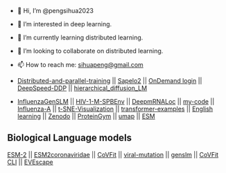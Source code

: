- 👋 Hi, I’m @pengsihua2023
- 👀 I’m interested in deep learning.
- 🌱 I’m currently learning distributed learning.
- 💞️ I’m looking to collaborate on distributed learning.
- 📫 How to reach me: sihuapeng@gmail.com

  


- [Distributed-and-parallel-training](https://github.com/pengsihua2023/Distributed-training/tree/main)  ||   [Sapelo2](https://github.com/pengsihua2023/SAPelo2) ||   [OnDemand login](https://ondemand.gacrc.uga.edu/pun/sys/dashboard)  ||   [DeepSpeed-DDP](https://github.com/pengsihua2023/DeepSpeed-DDP)  ||    [hierarchical_diffusion_LM](https://github.com/pengsihua2023/hierarchical_diffusion_LM)  
  
- [InfluenzaGenSLM](https://github.com/pengsihua2023/InfluenzaGenSLM) ||    [HIV-1-M-SPBEnv](https://github.com/pengsihua2023/HIV-1-M-SPBEnv)   ||    [DeepmRNALoc](https://github.com/pengsihua2023/DeepmRNALoc)    ||  [my-code](https://github.com/pengsihua2023/my-code)   ||  [Influenza-A](https://github.com/pengsihua2023/Influenza-A)    ||   [t-SNE-Visualization](https://github.com/pengsihua2023/t-SNE-Visualization)   ||  [transformer-examples](https://github.com/pengsihua2023/transformer-examples)   || [English learning](https://github.com/pengsihua2023/English-learning) || [Zenodo](https://zenodo.org/) || [ProteinGym](https://proteingym.org/)  ||   [umap](https://github.com/pengsihua2023/umap) || [ESM](https://github.com/pengsihua2023/esm)  

## Biological Language models
[ESM-2](https://github.com/pengsihua2023/esm) || [ESM2coronaviridae](https://github.com/pengsihua2023/CoVFit/tree/main/Domain%20Adaptation) ||  [CoVFit](https://github.com/pengsihua2023/CoVFit) || [viral-mutation](https://github.com/pengsihua2023/viral-mutation) || [genslm](https://github.com/pengsihua2023/genslm)   || [CoVFit CLI](https://github.com/TheSatoLab/CoVFit/blob/main/CoVFit_CLI/ReadMe.md)  || [EVEscape](https://github.com/pengsihua2023/EVEscape)   



<!---
pengsihua2023/pengsihua2023 is a ✨ special ✨ repository because its `README.md` (this file) appears on your GitHub profile.
You can click the Preview link to take a look at your changes.
--->
